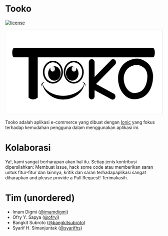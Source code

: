 # Tooko
[![license](https://img.shields.io/github/license/mashape/apistatus.svg?style=flat-square)](https://github.com/imamdigmi/tooko-app/blob/master/LICENSE)

![Logo Tooko](src/assets/icon/photo_2017-05-15_23-36-05.jpg "Tooko ID")

Tooko adalah aplikasi e-commerce yang dibuat dengan [Ionic](https://ionicframework.com/) yang fokus terhadap kemudahan pengguna dalam menggunakan aplikasi ini.

# Kolaborasi
Ya!, kami sangat berharapan akan hal itu. Setiap jenis kontribusi dipersilahkan: Membuat issue, hack some code atau memberikan saran untuk fitur-fitur dan lainnya, kritik dan saran terhadapaplikasi sangat diharapkan and please provide a Pull Request! Terimakasih.

# Tim (unordered)
- Imam Digmi ([@imamdigmi](https://github.com/imamdigmi))
- Ofry Y. Sapya ([@ofryj](https://github.com/ofryj))
- Bangkit Subroto ([@bangkitsubroto](https://github.com/bangkitsubroto))
- Syarif H. Simanjuntak ([@syarifhs](https://github.com/syarifhs))
